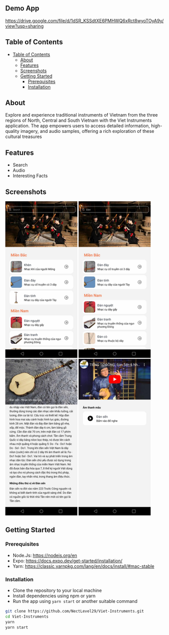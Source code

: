 <!-- # CodeCrafters

<img src="images/logo.png" width="256" alt='logo'> -->

## Demo App
https://drive.google.com/file/d/1dSR_KSSdtXE6PMHWQ6xRct8wyoTOyA9y/view?usp=sharing

## Table of Contents
- [Table of Contents](#table-of-contents)
  - [About](#about)
  - [Features](#features)
  - [Screenshots](#screenshots)
  - [Getting Started](#getting-started)
    - [Prerequisites](#prerequisites)
    - [Installation](#installation)

## About

Explore and experience traditional instruments of Vietnam from the three regions of North, Central and South Vietnam with the Viet Instruments application. The app empowers users to access detailed information, high-quality imagery, and audio samples, offering a rich exploration of these cultural treasures

## Features
- Search
- Audio
- Interesting Facts

## Screenshots

<p float='left'>
<img src="images/home.png" width="45%" alt='screen1'>
<img src="images/search.png" width="45%" alt='screen1'>
<img src="images/interestingThings.png" width="45%" alt='screen1'>
<img src="images/audio.png" width="45%" alt='screen1'>
</p>



## Getting Started

### Prerequisites

- Node.Js: https://nodejs.org/en
- Expo: https://docs.expo.dev/get-started/installation/
- Yarn: https://classic.yarnpkg.com/lang/en/docs/install/#mac-stable

### Installation

- Clone the repository to your local machine
- Install dependencies using npm or yarn
- Run the app using `yarn start` or another suitable command

```bash
git clone https://github.com/NectLevel29/Viet-Instruments.git
cd Viet-Instruments
yarn
yarn start